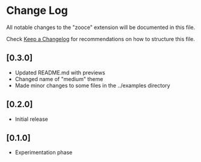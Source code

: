 # Change Log
All notable changes to the "zooce" extension will be documented in this file.

Check [Keep a Changelog](http://keepachangelog.com/) for recommendations on how to structure this file.

## [0.3.0]
- Updated README.md with previews
- Changed name of "medium" theme
- Made minor changes to some files in the ../examples directory

## [0.2.0]
- Initial release

## [0.1.0]
- Experimentation phase
